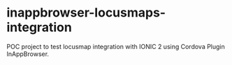 # inappbrowser-locusmaps-integration
POC project to test locusmap integration with IONIC 2 using Cordova Plugin InAppBrowser.
